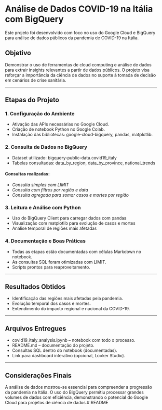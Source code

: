 # Análise de Dados COVID-19 na Itália com BigQuery

Este projeto foi desenvolvido com foco no uso do Google Cloud e BigQuery para análise de dados públicos da pandemia de COVID-19 na Itália.

## Objetivo

Demonstrar o uso de ferramentas de cloud computing e análise de dados para extrair insights relevantes a partir de dados públicos. O projeto visa reforçar a importância da ciência de dados no suporte à tomada de decisão em cenários de crise sanitária.

---

## Etapas do Projeto

### 1. Configuração do Ambiente
- Ativação das APIs necessárias no Google Cloud.
- Criação de notebook Python no Google Colab.
- Instalação das bibliotecas: google-cloud-bigquery, pandas, matplotlib.

### 2. Consulta de Dados no BigQuery
- Dataset utilizado: bigquery-public-data.covid19_italy
- Tabelas consultadas: data_by_region, data_by_province, national_trends

#### Consultas realizadas:
- *Consulta simples com LIMIT*
- *Consulta com filtros por região e data*
- *Consulta agregada para somar casos e mortes por região*

### 3. Leitura e Análise com Python
- Uso do BigQuery Client para carregar dados com pandas
- Visualização com matplotlib para evolução de casos e mortes
- Análise temporal de regiões mais afetadas

### 4. Documentação e Boas Práticas
- Todas as etapas estão documentadas com células Markdown no notebook.
- As consultas SQL foram otimizadas com LIMIT.
- Scripts prontos para reaproveitamento.

---

## Resultados Obtidos

- Identificação das regiões mais afetadas pela pandemia.
- Evolução temporal dos casos e mortes.
- Entendimento do impacto regional e nacional da COVID-19.

---

## Arquivos Entregues

- covid19_italy_analysis.ipynb – notebook com todo o processo.
- README.md – documentação do projeto.
- Consultas SQL dentro do notebook (documentadas).
- Link para dashboard interativo (opcional, Looker Studio).

---

## Considerações Finais

A análise de dados mostrou-se essencial para compreender a progressão da pandemia na Itália. O uso do BigQuery permitiu processar grandes volumes de dados com eficiência, demonstrando o potencial do Google Cloud para projetos de ciência de dados.# README
